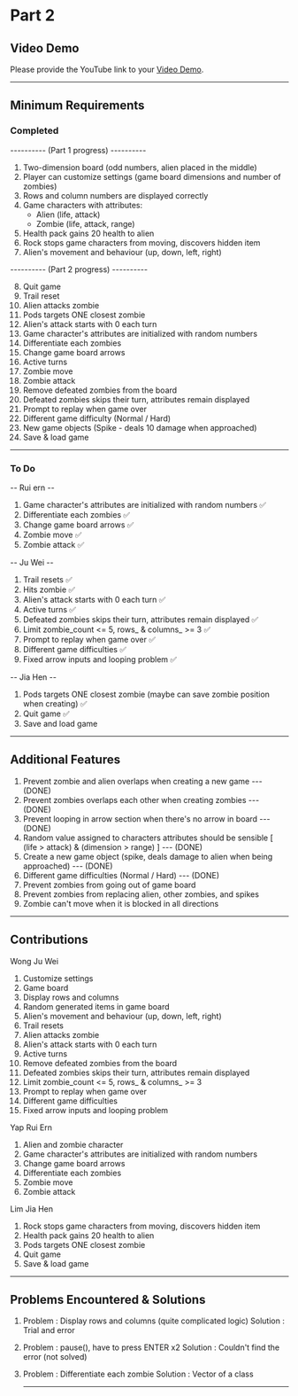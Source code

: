 # Part 2

## Video Demo

Please provide the YouTube link to your [Video Demo](https://youtube.com).

---------------------------------------------------------------------------------------------------------------

## Minimum Requirements
### Completed

---------- (Part 1 progress) ----------

1. Two-dimension board (odd numbers, alien placed in the middle)
2. Player can customize settings (game board dimensions and number of zombies)
3. Rows and column numbers are displayed correctly
4. Game characters with attributes:
    * Alien (life, attack)
    * Zombie (life, attack, range)
5. Health pack gains 20 health to alien
6. Rock stops game characters from moving, discovers hidden item
7. Alien's movement and behaviour (up, down, left, right)

---------- (Part 2 progress) ----------

8. Quit game
9. Trail reset
10. Alien attacks zombie
11. Pods targets ONE closest zombie
12. Alien's attack starts with 0 each turn
13. Game character's attributes are initialized with random numbers
14. Differentiate each zombies
15. Change game board arrows
16. Active turns
17. Zombie move
18. Zombie attack
19. Remove defeated zombies from the board
20. Defeated zombies skips their turn, attributes remain displayed
21. Prompt to replay when game over
22. Different game difficulty (Normal / Hard)
23. New game objects (Spike - deals 10 damage when approached)
24. Save & load game

---------------------------------------------------------------------------------------------------------------

### To Do
-- Rui ern --
1. Game character's attributes are initialized with random numbers ✅
2. Differentiate each zombies ✅
3. Change game board arrows ✅
4. Zombie move ✅
5. Zombie attack ✅


-- Ju Wei --
1. Trail resets ✅
2. Hits zombie ✅
3. Alien's attack starts with 0 each turn ✅
4. Active turns ✅
5. Defeated zombies skips their turn, attributes remain displayed ✅
6. Limit zombie_count <= 5, rows_ & columns_ >= 3 ✅
7. Prompt to replay when game over ✅
8. Different game difficulties ✅
9. Fixed arrow inputs and looping problem ✅

-- Jia Hen --
1. Pods targets ONE closest zombie (maybe can save zombie position when creating) ✅
2. Quit game ✅
3. Save and load game

---------------------------------------------------------------------------------------------------------------

## Additional Features
1. Prevent zombie and alien overlaps when creating a new game --- (DONE)
2. Prevent zombies overlaps each other when creating zombies --- (DONE)
3. Prevent looping in arrow section when there's no arrow in board --- (DONE)
4. Random value assigned to characters attributes should be sensible [ (life > attack) & (dimension > range) ] --- (DONE)
5. Create a new game object (spike, deals damage to alien when being approached) --- (DONE)
6. Different game difficulties (Normal / Hard) --- (DONE)
7. Prevent zombies from going out of game board
8. Prevent zombies from replacing alien, other zombies, and spikes
9. Zombie can't move when it is blocked in all directions

---------------------------------------------------------------------------------------------------------------


## Contributions

Wong Ju Wei
1. Customize settings
2. Game board
3. Display rows and columns
4. Random generated items in game board
5. Alien's movement and behaviour (up, down, left, right)
6. Trail resets 
7. Alien attacks zombie
8. Alien's attack starts with 0 each turn 
9. Active turns 
10. Remove defeated zombies from the board
11. Defeated zombies skips their turn, attributes remain displayed 
12. Limit zombie_count <= 5, rows_ & columns_ >= 3 
13. Prompt to replay when game over 
14. Different game difficulties
15. Fixed arrow inputs and looping problem

Yap Rui Ern
1. Alien and zombie character
2. Game character's attributes are initialized with random numbers
3. Change game board arrows
4. Differentiate each zombies 
6. Zombie move 
7. Zombie attack 

Lim Jia Hen
1. Rock stops game characters from moving, discovers hidden item
2. Health pack gains 20 health to alien
3. Pods targets ONE closest zombie
4. Quit game
5. Save & load game

---------------------------------------------------------------------------------------------------------------

## Problems Encountered & Solutions

1. Problem  : Display rows and columns (quite complicated logic)
   Solution : Trial and error
2. Problem  : pause(), have to press ENTER x2
   Solution : Couldn't find the error (not solved)
3. Problem  : Differentiate each zombie
   Solution : Vector of a class
   
   ---------------------------------------------------------------------------------------------------------------
